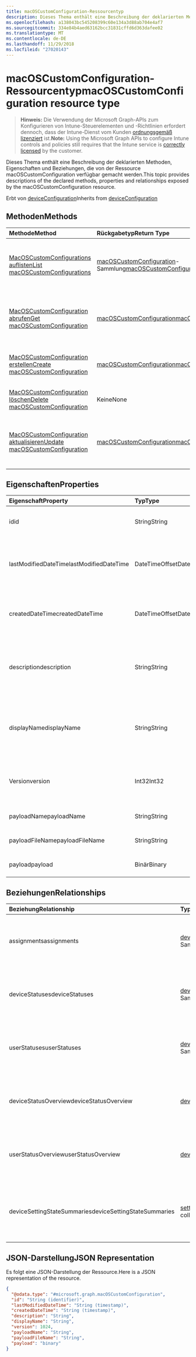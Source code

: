 ```yaml
---
title: macOSCustomConfiguration-Ressourcentyp
description: Dieses Thema enthält eine Beschreibung der deklarierten Methoden, Eigenschaften und Beziehungen, die von der Ressource macOSCustomConfiguration verfügbar gemacht werden.
ms.openlocfilehash: a138043bc545208399c60e134a3d88ab704e4af7
ms.sourcegitcommit: 334e84b4aed63162bcc31831cffd6d363dafee02
ms.translationtype: MT
ms.contentlocale: de-DE
ms.lasthandoff: 11/29/2018
ms.locfileid: "27020143"
---
```

# <a name="macoscustomconfiguration-resource-type"></a><span data-ttu-id="ef3aa-103">macOSCustomConfiguration-Ressourcentyp</span><span class="sxs-lookup"><span data-stu-id="ef3aa-103">macOSCustomConfiguration resource type</span></span>

> <span data-ttu-id="ef3aa-104">**Hinweis:** Die Verwendung der Microsoft Graph-APIs zum Konfigurieren von Intune-Steuerelementen und -Richtlinien erfordert dennoch, dass der Intune-Dienst vom Kunden [ordnungsgemäß lizenziert](https://go.microsoft.com/fwlink/?linkid=839381) ist.</span><span class="sxs-lookup"><span data-stu-id="ef3aa-104">**Note:** Using the Microsoft Graph APIs to configure Intune controls and policies still requires that the Intune service is [correctly licensed](https://go.microsoft.com/fwlink/?linkid=839381) by the customer.</span></span>

<span data-ttu-id="ef3aa-105">Dieses Thema enthält eine Beschreibung der deklarierten Methoden, Eigenschaften und Beziehungen, die von der Ressource macOSCustomConfiguration verfügbar gemacht werden.</span><span class="sxs-lookup"><span data-stu-id="ef3aa-105">This topic provides descriptions of the declared methods, properties and relationships exposed by the macOSCustomConfiguration resource.</span></span>

<span data-ttu-id="ef3aa-106">Erbt von [deviceConfiguration](../resources/intune-deviceconfig-deviceconfiguration.md)</span><span class="sxs-lookup"><span data-stu-id="ef3aa-106">Inherits from [deviceConfiguration](../resources/intune-deviceconfig-deviceconfiguration.md)</span></span>

## <a name="methods"></a><span data-ttu-id="ef3aa-107">Methoden</span><span class="sxs-lookup"><span data-stu-id="ef3aa-107">Methods</span></span>
|<span data-ttu-id="ef3aa-108">Methode</span><span class="sxs-lookup"><span data-stu-id="ef3aa-108">Method</span></span>|<span data-ttu-id="ef3aa-109">Rückgabetyp</span><span class="sxs-lookup"><span data-stu-id="ef3aa-109">Return Type</span></span>|<span data-ttu-id="ef3aa-110">Beschreibung</span><span class="sxs-lookup"><span data-stu-id="ef3aa-110">Description</span></span>|
|:---|:---|:---|
|[<span data-ttu-id="ef3aa-111">MacOSCustomConfigurations auflisten</span><span class="sxs-lookup"><span data-stu-id="ef3aa-111">List macOSCustomConfigurations</span></span>](../api/intune-deviceconfig-macoscustomconfiguration-list.md)|<span data-ttu-id="ef3aa-112">[macOSCustomConfiguration](../resources/intune-deviceconfig-macoscustomconfiguration.md)-Sammlung</span><span class="sxs-lookup"><span data-stu-id="ef3aa-112">[macOSCustomConfiguration](../resources/intune-deviceconfig-macoscustomconfiguration.md) collection</span></span>|<span data-ttu-id="ef3aa-113">Auflisten von Eigenschaften und Beziehungen der [macOSCustomConfiguration](../resources/intune-deviceconfig-macoscustomconfiguration.md)-Objekte.</span><span class="sxs-lookup"><span data-stu-id="ef3aa-113">List properties and relationships of the [macOSCustomConfiguration](../resources/intune-deviceconfig-macoscustomconfiguration.md) objects.</span></span>|
|[<span data-ttu-id="ef3aa-114">MacOSCustomConfiguration abrufen</span><span class="sxs-lookup"><span data-stu-id="ef3aa-114">Get macOSCustomConfiguration</span></span>](../api/intune-deviceconfig-macoscustomconfiguration-get.md)|[<span data-ttu-id="ef3aa-115">macOSCustomConfiguration</span><span class="sxs-lookup"><span data-stu-id="ef3aa-115">macOSCustomConfiguration</span></span>](../resources/intune-deviceconfig-macoscustomconfiguration.md)|<span data-ttu-id="ef3aa-116">Lesen von Eigenschaften und Beziehungen des [macOSCustomConfiguration](../resources/intune-deviceconfig-macoscustomconfiguration.md)-Objekts.</span><span class="sxs-lookup"><span data-stu-id="ef3aa-116">Read properties and relationships of the [macOSCustomConfiguration](../resources/intune-deviceconfig-macoscustomconfiguration.md) object.</span></span>|
|[<span data-ttu-id="ef3aa-117">MacOSCustomConfiguration erstellen</span><span class="sxs-lookup"><span data-stu-id="ef3aa-117">Create macOSCustomConfiguration</span></span>](../api/intune-deviceconfig-macoscustomconfiguration-create.md)|[<span data-ttu-id="ef3aa-118">macOSCustomConfiguration</span><span class="sxs-lookup"><span data-stu-id="ef3aa-118">macOSCustomConfiguration</span></span>](../resources/intune-deviceconfig-macoscustomconfiguration.md)|<span data-ttu-id="ef3aa-119">Erstellen eines neuen [macOSCustomConfiguration](../resources/intune-deviceconfig-macoscustomconfiguration.md)-Objekts.</span><span class="sxs-lookup"><span data-stu-id="ef3aa-119">Create a new [macOSCustomConfiguration](../resources/intune-deviceconfig-macoscustomconfiguration.md) object.</span></span>|
|[<span data-ttu-id="ef3aa-120">MacOSCustomConfiguration löschen</span><span class="sxs-lookup"><span data-stu-id="ef3aa-120">Delete macOSCustomConfiguration</span></span>](../api/intune-deviceconfig-macoscustomconfiguration-delete.md)|<span data-ttu-id="ef3aa-121">Keine</span><span class="sxs-lookup"><span data-stu-id="ef3aa-121">None</span></span>|<span data-ttu-id="ef3aa-122">Löscht ein [MacOSCustomConfiguration](../resources/intune-deviceconfig-macoscustomconfiguration.md)-Objekt.</span><span class="sxs-lookup"><span data-stu-id="ef3aa-122">Deletes a [macOSCustomConfiguration](../resources/intune-deviceconfig-macoscustomconfiguration.md).</span></span>|
|[<span data-ttu-id="ef3aa-123">MacOSCustomConfiguration aktualisieren</span><span class="sxs-lookup"><span data-stu-id="ef3aa-123">Update macOSCustomConfiguration</span></span>](../api/intune-deviceconfig-macoscustomconfiguration-update.md)|[<span data-ttu-id="ef3aa-124">macOSCustomConfiguration</span><span class="sxs-lookup"><span data-stu-id="ef3aa-124">macOSCustomConfiguration</span></span>](../resources/intune-deviceconfig-macoscustomconfiguration.md)|<span data-ttu-id="ef3aa-125">Aktualisieren der Eigenschaften eines [macOSCustomConfiguration](../resources/intune-deviceconfig-macoscustomconfiguration.md)-Objekts.</span><span class="sxs-lookup"><span data-stu-id="ef3aa-125">Update the properties of a [macOSCustomConfiguration](../resources/intune-deviceconfig-macoscustomconfiguration.md) object.</span></span>|

## <a name="properties"></a><span data-ttu-id="ef3aa-126">Eigenschaften</span><span class="sxs-lookup"><span data-stu-id="ef3aa-126">Properties</span></span>
|<span data-ttu-id="ef3aa-127">Eigenschaft</span><span class="sxs-lookup"><span data-stu-id="ef3aa-127">Property</span></span>|<span data-ttu-id="ef3aa-128">Typ</span><span class="sxs-lookup"><span data-stu-id="ef3aa-128">Type</span></span>|<span data-ttu-id="ef3aa-129">Beschreibung</span><span class="sxs-lookup"><span data-stu-id="ef3aa-129">Description</span></span>|
|:---|:---|:---|
|<span data-ttu-id="ef3aa-130">id</span><span class="sxs-lookup"><span data-stu-id="ef3aa-130">id</span></span>|<span data-ttu-id="ef3aa-131">String</span><span class="sxs-lookup"><span data-stu-id="ef3aa-131">String</span></span>|<span data-ttu-id="ef3aa-132">Schlüssel der Entität</span><span class="sxs-lookup"><span data-stu-id="ef3aa-132">Key of the entity.</span></span> <span data-ttu-id="ef3aa-133">Geerbt von [deviceConfiguration](../resources/intune-deviceconfig-deviceconfiguration.md).</span><span class="sxs-lookup"><span data-stu-id="ef3aa-133">Inherited from [deviceConfiguration](../resources/intune-deviceconfig-deviceconfiguration.md)</span></span>|
|<span data-ttu-id="ef3aa-134">lastModifiedDateTime</span><span class="sxs-lookup"><span data-stu-id="ef3aa-134">lastModifiedDateTime</span></span>|<span data-ttu-id="ef3aa-135">DateTimeOffset</span><span class="sxs-lookup"><span data-stu-id="ef3aa-135">DateTimeOffset</span></span>|<span data-ttu-id="ef3aa-136">Datum und Uhrzeit der letzten Änderung des Objekts.</span><span class="sxs-lookup"><span data-stu-id="ef3aa-136">DateTime the object was last modified.</span></span> <span data-ttu-id="ef3aa-137">Geerbt von [deviceConfiguration](../resources/intune-deviceconfig-deviceconfiguration.md).</span><span class="sxs-lookup"><span data-stu-id="ef3aa-137">Inherited from [deviceConfiguration](../resources/intune-deviceconfig-deviceconfiguration.md)</span></span>|
|<span data-ttu-id="ef3aa-138">createdDateTime</span><span class="sxs-lookup"><span data-stu-id="ef3aa-138">createdDateTime</span></span>|<span data-ttu-id="ef3aa-139">DateTimeOffset</span><span class="sxs-lookup"><span data-stu-id="ef3aa-139">DateTimeOffset</span></span>|<span data-ttu-id="ef3aa-140">Datum und Uhrzeit der Erstellung des Objekts.</span><span class="sxs-lookup"><span data-stu-id="ef3aa-140">DateTime the object was created.</span></span> <span data-ttu-id="ef3aa-141">Geerbt von [deviceConfiguration](../resources/intune-deviceconfig-deviceconfiguration.md).</span><span class="sxs-lookup"><span data-stu-id="ef3aa-141">Inherited from [deviceConfiguration](../resources/intune-deviceconfig-deviceconfiguration.md)</span></span>|
|<span data-ttu-id="ef3aa-142">description</span><span class="sxs-lookup"><span data-stu-id="ef3aa-142">description</span></span>|<span data-ttu-id="ef3aa-143">String</span><span class="sxs-lookup"><span data-stu-id="ef3aa-143">String</span></span>|<span data-ttu-id="ef3aa-144">Beschreibung der Gerätekonfiguration (vom Administrator festgelegt).</span><span class="sxs-lookup"><span data-stu-id="ef3aa-144">Admin provided description of the Device Configuration.</span></span> <span data-ttu-id="ef3aa-145">Geerbt von [deviceConfiguration](../resources/intune-deviceconfig-deviceconfiguration.md).</span><span class="sxs-lookup"><span data-stu-id="ef3aa-145">Inherited from [deviceConfiguration](../resources/intune-deviceconfig-deviceconfiguration.md)</span></span>|
|<span data-ttu-id="ef3aa-146">displayName</span><span class="sxs-lookup"><span data-stu-id="ef3aa-146">displayName</span></span>|<span data-ttu-id="ef3aa-147">String</span><span class="sxs-lookup"><span data-stu-id="ef3aa-147">String</span></span>|<span data-ttu-id="ef3aa-148">Name der Gerätekonfiguration (vom Administrator festgelegt).</span><span class="sxs-lookup"><span data-stu-id="ef3aa-148">Admin provided name of the device configuration.</span></span> <span data-ttu-id="ef3aa-149">Geerbt von [deviceConfiguration](../resources/intune-deviceconfig-deviceconfiguration.md).</span><span class="sxs-lookup"><span data-stu-id="ef3aa-149">Inherited from [deviceConfiguration](../resources/intune-deviceconfig-deviceconfiguration.md)</span></span>|
|<span data-ttu-id="ef3aa-150">Version</span><span class="sxs-lookup"><span data-stu-id="ef3aa-150">version</span></span>|<span data-ttu-id="ef3aa-151">Int32</span><span class="sxs-lookup"><span data-stu-id="ef3aa-151">Int32</span></span>|<span data-ttu-id="ef3aa-152">Version der Gerätekonfiguration.</span><span class="sxs-lookup"><span data-stu-id="ef3aa-152">Version of the device configuration.</span></span> <span data-ttu-id="ef3aa-153">Geerbt von [deviceConfiguration](../resources/intune-deviceconfig-deviceconfiguration.md).</span><span class="sxs-lookup"><span data-stu-id="ef3aa-153">Inherited from [deviceConfiguration](../resources/intune-deviceconfig-deviceconfiguration.md)</span></span>|
|<span data-ttu-id="ef3aa-154">payloadName</span><span class="sxs-lookup"><span data-stu-id="ef3aa-154">payloadName</span></span>|<span data-ttu-id="ef3aa-155">String</span><span class="sxs-lookup"><span data-stu-id="ef3aa-155">String</span></span>|<span data-ttu-id="ef3aa-156">Name, der dem Benutzer angezeigt wird</span><span class="sxs-lookup"><span data-stu-id="ef3aa-156">Name that is displayed to the user.</span></span>|
|<span data-ttu-id="ef3aa-157">payloadFileName</span><span class="sxs-lookup"><span data-stu-id="ef3aa-157">payloadFileName</span></span>|<span data-ttu-id="ef3aa-158">String</span><span class="sxs-lookup"><span data-stu-id="ef3aa-158">String</span></span>|<span data-ttu-id="ef3aa-159">Name der Nutzlastdatei (\*.mobileconfig</span><span class="sxs-lookup"><span data-stu-id="ef3aa-159">Payload file name (\*.mobileconfig</span></span> | <span data-ttu-id="ef3aa-160">\*.xml)</span><span class="sxs-lookup"><span data-stu-id="ef3aa-160">\*.xml).</span></span>|
|<span data-ttu-id="ef3aa-161">payload</span><span class="sxs-lookup"><span data-stu-id="ef3aa-161">payload</span></span>|<span data-ttu-id="ef3aa-162">Binär</span><span class="sxs-lookup"><span data-stu-id="ef3aa-162">Binary</span></span>|<span data-ttu-id="ef3aa-163">Nutzlast</span><span class="sxs-lookup"><span data-stu-id="ef3aa-163">Payload.</span></span> <span data-ttu-id="ef3aa-164">(UTF8-codiertes Bytearray)</span><span class="sxs-lookup"><span data-stu-id="ef3aa-164">(UTF8 encoded byte array)</span></span>|

## <a name="relationships"></a><span data-ttu-id="ef3aa-165">Beziehungen</span><span class="sxs-lookup"><span data-stu-id="ef3aa-165">Relationships</span></span>
|<span data-ttu-id="ef3aa-166">Beziehung</span><span class="sxs-lookup"><span data-stu-id="ef3aa-166">Relationship</span></span>|<span data-ttu-id="ef3aa-167">Typ</span><span class="sxs-lookup"><span data-stu-id="ef3aa-167">Type</span></span>|<span data-ttu-id="ef3aa-168">Beschreibung</span><span class="sxs-lookup"><span data-stu-id="ef3aa-168">Description</span></span>|
|:---|:---|:---|
|<span data-ttu-id="ef3aa-169">assignments</span><span class="sxs-lookup"><span data-stu-id="ef3aa-169">assignments</span></span>|<span data-ttu-id="ef3aa-170">[deviceConfigurationAssignment](../resources/intune-deviceconfig-deviceconfigurationassignment.md)-Sammlung</span><span class="sxs-lookup"><span data-stu-id="ef3aa-170">[deviceConfigurationAssignment](../resources/intune-deviceconfig-deviceconfigurationassignment.md) collection</span></span>|<span data-ttu-id="ef3aa-171">Liste der Zuweisungen für das Gerätekonfigurationsprofil.</span><span class="sxs-lookup"><span data-stu-id="ef3aa-171">The list of assignments for the device configuration profile.</span></span> <span data-ttu-id="ef3aa-172">Geerbt von [deviceConfiguration](../resources/intune-deviceconfig-deviceconfiguration.md).</span><span class="sxs-lookup"><span data-stu-id="ef3aa-172">Inherited from [deviceConfiguration](../resources/intune-deviceconfig-deviceconfiguration.md)</span></span>|
|<span data-ttu-id="ef3aa-173">deviceStatuses</span><span class="sxs-lookup"><span data-stu-id="ef3aa-173">deviceStatuses</span></span>|<span data-ttu-id="ef3aa-174">[deviceConfigurationDeviceStatus](../resources/intune-deviceconfig-deviceconfigurationdevicestatus.md)-Sammlung</span><span class="sxs-lookup"><span data-stu-id="ef3aa-174">[deviceConfigurationDeviceStatus](../resources/intune-deviceconfig-deviceconfigurationdevicestatus.md) collection</span></span>|<span data-ttu-id="ef3aa-175">Installationsstatus der Gerätekonfiguration nach Gerät.</span><span class="sxs-lookup"><span data-stu-id="ef3aa-175">Device configuration installation status by device.</span></span> <span data-ttu-id="ef3aa-176">Geerbt von [deviceConfiguration](../resources/intune-deviceconfig-deviceconfiguration.md).</span><span class="sxs-lookup"><span data-stu-id="ef3aa-176">Inherited from [deviceConfiguration](../resources/intune-deviceconfig-deviceconfiguration.md)</span></span>|
|<span data-ttu-id="ef3aa-177">userStatuses</span><span class="sxs-lookup"><span data-stu-id="ef3aa-177">userStatuses</span></span>|<span data-ttu-id="ef3aa-178">[deviceConfigurationUserStatus](../resources/intune-deviceconfig-deviceconfigurationuserstatus.md)-Sammlung</span><span class="sxs-lookup"><span data-stu-id="ef3aa-178">[deviceConfigurationUserStatus](../resources/intune-deviceconfig-deviceconfigurationuserstatus.md) collection</span></span>|<span data-ttu-id="ef3aa-179">Gerät Konfiguration Installationsstatus durch Benutzer.</span><span class="sxs-lookup"><span data-stu-id="ef3aa-179">Device configuration installation status by user.</span></span> <span data-ttu-id="ef3aa-180">Geerbt von [deviceConfiguration](../resources/intune-deviceconfig-deviceconfiguration.md).</span><span class="sxs-lookup"><span data-stu-id="ef3aa-180">Inherited from [deviceConfiguration](../resources/intune-deviceconfig-deviceconfiguration.md)</span></span>|
|<span data-ttu-id="ef3aa-181">deviceStatusOverview</span><span class="sxs-lookup"><span data-stu-id="ef3aa-181">deviceStatusOverview</span></span>|[<span data-ttu-id="ef3aa-182">deviceConfigurationDeviceOverview</span><span class="sxs-lookup"><span data-stu-id="ef3aa-182">deviceConfigurationDeviceOverview</span></span>](../resources/intune-deviceconfig-deviceconfigurationdeviceoverview.md)|<span data-ttu-id="ef3aa-183">Übersicht über den Status der Gerätekonfiguration nach Gerät. Geerbt von [deviceConfiguration](../resources/intune-deviceconfig-deviceconfiguration.md).</span><span class="sxs-lookup"><span data-stu-id="ef3aa-183">Device Configuration devices status overview Inherited from [deviceConfiguration](../resources/intune-deviceconfig-deviceconfiguration.md)</span></span>|
|<span data-ttu-id="ef3aa-184">userStatusOverview</span><span class="sxs-lookup"><span data-stu-id="ef3aa-184">userStatusOverview</span></span>|[<span data-ttu-id="ef3aa-185">deviceConfigurationUserOverview</span><span class="sxs-lookup"><span data-stu-id="ef3aa-185">deviceConfigurationUserOverview</span></span>](../resources/intune-deviceconfig-deviceconfigurationuseroverview.md)|<span data-ttu-id="ef3aa-186">Übersicht über den Status der Gerätekonfiguration nach Benutzer. Geerbt von [deviceConfiguration](../resources/intune-deviceconfig-deviceconfiguration.md).</span><span class="sxs-lookup"><span data-stu-id="ef3aa-186">Device Configuration users status overview Inherited from [deviceConfiguration](../resources/intune-deviceconfig-deviceconfiguration.md)</span></span>|
|<span data-ttu-id="ef3aa-187">deviceSettingStateSummaries</span><span class="sxs-lookup"><span data-stu-id="ef3aa-187">deviceSettingStateSummaries</span></span>|<span data-ttu-id="ef3aa-188"> [settingStateDeviceSummary](../resources/intune-deviceconfig-settingstatedevicesummary.md)-Sammlung</span><span class="sxs-lookup"><span data-stu-id="ef3aa-188">[settingStateDeviceSummary](../resources/intune-deviceconfig-settingstatedevicesummary.md) collection</span></span>|<span data-ttu-id="ef3aa-189">Übersicht über den Einstellungsstatus für die Gerätekonfiguration nach Gerät. Geerbt von [deviceConfiguration](../resources/intune-deviceconfig-deviceconfiguration.md)</span><span class="sxs-lookup"><span data-stu-id="ef3aa-189">Device Configuration Setting State Device Summary Inherited from [deviceConfiguration](../resources/intune-deviceconfig-deviceconfiguration.md)</span></span>|

## <a name="json-representation"></a><span data-ttu-id="ef3aa-190">JSON-Darstellung</span><span class="sxs-lookup"><span data-stu-id="ef3aa-190">JSON Representation</span></span>
<span data-ttu-id="ef3aa-191">Es folgt eine JSON-Darstellung der Ressource.</span><span class="sxs-lookup"><span data-stu-id="ef3aa-191">Here is a JSON representation of the resource.</span></span>
<!-- {
  "blockType": "resource",
  "keyProperty": "id",
  "@odata.type": "microsoft.graph.macOSCustomConfiguration"
}
-->
``` json
{
  "@odata.type": "#microsoft.graph.macOSCustomConfiguration",
  "id": "String (identifier)",
  "lastModifiedDateTime": "String (timestamp)",
  "createdDateTime": "String (timestamp)",
  "description": "String",
  "displayName": "String",
  "version": 1024,
  "payloadName": "String",
  "payloadFileName": "String",
  "payload": "binary"
}
```



